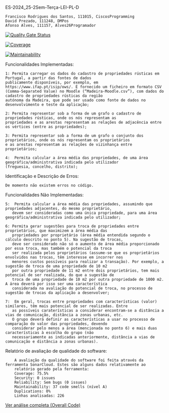 ES-2024_25-2Sem-Terça-LEI-PL-D
   
    Francisco Rodrigues dos Santos, 111015, CiscosProgramming
    David Prezado, 111248, DMPos
    Afonso Alves, 111157, Alves26Programador

[![Quality Gate Status](https://sonarcloud.io/api/project_badges/measure?project=ES-Projeto_ES-2024_25-2Sem-Terca-LEI-PL-D&metric=alert_status)](https://sonarcloud.io/dashboard?id=ES-Projeto_ES-2024_25-2Sem-Terca-LEI-PL-D)

[![Coverage](https://sonarcloud.io/api/project_badges/measure?project=ES-Projeto_ES-2024_25-2Sem-Terca-LEI-PL-D&metric=coverage)](https://sonarcloud.io/dashboard?id=ES-Projeto_ES-2024_25-2Sem-Terca-LEI-PL-D)

[![Maintainability](https://sonarcloud.io/api/project_badges/measure?project=ES-Projeto_ES-2024_25-2Sem-Terca-LEI-PL-D&metric=sqale_rating)](https://sonarcloud.io/dashboard?id=ES-Projeto_ES-2024_25-2Sem-Terca-LEI-PL-D)

Funcionalidades Implementadas:
    
    1: Permita carregar os dados do cadastro de propriedades rústicas em Portugal, a partir das fontes de dados
    publicamente disponíveis, por exemplo, em https://www.ifap.pt/isip/ows/. É fornecido um ficheiro em formato CSV
    (Comma-Separated Value) no Moodle (“Madeira-Moodle.csv”), com dados do cadastro de propriedades rústicas da região
    autónoma da Madeira, que pode ser usado como fonte de dados no desenvolvimento e teste da aplicação;

    2: Permita representar sob a forma de um grafo o cadastro de propriedades rústicas, onde os nós representam as
    propriedades e as arestas representam as relações de adjacência entre os vértices (entre as propriedades);

    3: Permita representar sob a forma de um grafo o conjunto dos proprietários, onde os nós representam os proprietários
    e as arestas representam as relações de vizinhança entre proprietários;

    4:  Permita calcular a área média das propriedades, de uma área geográfica/administrativa indicada pelo utilizador
    (freguesia, concelho, distrito);


Identificação e Descrição de Erros:
    
    De momento não existem erros no código.


Funcionalidades Não Implementadas:

    5:  Permita calcular a área média das propriedades, assumindo que propriedades adjacentes, do mesmo proprietário,
       devem ser consideradas como uma única propriedade, para uma área geográfica/administrativa indicada pelo utilizador;

    6: Permita gerar sugestões para troca de propriedades entre proprietários, que maximizem a área média das
       propriedades por proprietário (área média entendida segundo o cálculo descrito no ponto 5). Na sugestão de trocas,
       deve ser considerado não só o aumento de área média proporcionado por essa troca, mas também o potencial da troca
       ser realizada pelos proprietários (assume-se que os proprietários envolvidos nas trocas, têm interesse em incorrer nos
       menores custos possíveis para realizar a transação). Por exemplo, a sugestão de troca de uma propriedade de 10 m2
       por outra propriedade de 11 m2 entre dois proprietários, tem mais potencial de ser realizada, do que a sugestão de
       troca de uma propriedade de 10 m2 por outra propriedade de 1000 m2. A área deverá por isso ser uma característica
       considerada na avaliação do potencial de troca, no processo de sugestão de trocas da aplicação a desenvolver;

    7:  Em geral, trocas entre propriedades com características (valor) similares, têm mais potencial de ser realizadas. Entre
       as possíveis caraterísticas a considerar encontram-se a distância a vias de comunicação, distância a zonas urbanas, etc.
       O grupo deverá definir as características a usar no processo de comparação do valor das propriedades, devendo
       considerar pelo menos a área (mencionada no ponto 6) e mais duas características à escolha do grupo (não
       necessariamente as indicadas anteriormente, distância a vias de comunicação e distância a zonas urbanas).

Relatório de avaliação de qualidade do software:

        A avaliação da qualidade do software foi feita através da ferramenta SonarCloud. Estes são alguns dados relativamente ao
        relatório gerado pela ferramenta:
        Coverage: 75.5% 
        Security: 0 issues
        Reliability: Sem bugs (0 issues)
        Maintainability: 37 code smells (nível A)
        Duplications: 0%
        Linhas analisadas: 226
[Ver análise completa (Overall Code)](https://sonarcloud.io/summary/overall?id=ES-Projeto_ES-2024_25-2Sem-Terca-LEI-PL-D)

  

